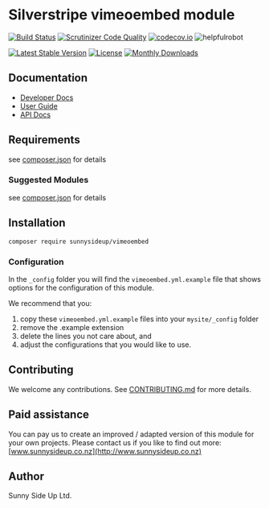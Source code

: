 # Silverstripe vimeoembed module
[![Build Status](https://travis-ci.org/sunnysideup/silverstripe-vimeoembed.svg?branch=master)](https://travis-ci.org/sunnysideup/silverstripe-vimeoembed)
[![Scrutinizer Code Quality](https://scrutinizer-ci.com/g/sunnysideup/silverstripe-vimeoembed/badges/quality-score.png?b=master)](https://scrutinizer-ci.com/g/sunnysideup/silverstripe-vimeoembed/?branch=master)
[![codecov.io](https://codecov.io/github/sunnysideup/silverstripe-vimeoembed/coverage.svg?branch=master)](https://codecov.io/github/sunnysideup/silverstripe-vimeoembed?branch=master)
![helpfulrobot](https://helpfulrobot.io/sunnysideup/vimeoembed/badge)

[![Latest Stable Version](https://poser.pugx.org/sunnysideup/vimeoembed/version)](https://packagist.org/packages/sunnysideup/vimeoembed)
[![License](https://poser.pugx.org/sunnysideup/vimeoembed/license)](https://packagist.org/packages/sunnysideup/vimeoembed)
[![Monthly Downloads](https://poser.pugx.org/sunnysideup/vimeoembed/d/monthly)](https://packagist.org/packages/sunnysideup/vimeoembed)


## Documentation



 * [Developer Docs](docs/en/INDEX.md)
 * [User Guide](docs/en/userguide.md)
 * [API Docs](http://docs.ssmods.com/sunnysideup/vimeoembed/classes.xhtml)

## Requirements



see [composer.json](composer.json) for details

### Suggested Modules



see [composer.json](composer.json) for details


## Installation


```
composer require sunnysideup/vimeoembed
```

### Configuration



In the `_config` folder you will find the `vimeoembed.yml.example`
file that shows options for the configuration of this module.

We recommend that you:

  1. copy these `vimeoembed.yml.example` files into your
`mysite/_config` folder
  2. remove the .example extension
  3. delete the lines you not care about, and
  4. adjust the configurations that you would like to use.


## Contributing



We welcome any contributions. See [CONTRIBUTING.md](CONTRIBUTING.md) for more details.

## Paid assistance



You can pay us to create an improved / adapted version of this module for your own projects.  Please contact us if you like to find out more: [www.sunnysideup.co.nz](http://www.sunnysideup.co.nz)

## Author



Sunny Side Up Ltd.
